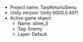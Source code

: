 <!-- UNITY CODE ASSIST INSTRUCTIONS START -->
- Project name: TarpKeturiuSienu
- Unity version: Unity 6000.0.40f1
- Active game object:
  - Name: slime_5
  - Tag: Enemy
  - Layer: Default
<!-- UNITY CODE ASSIST INSTRUCTIONS END -->